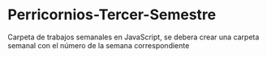 # Perricornios-Tercer-Semestre
Carpeta de trabajos semanales en JavaScript, se debera crear una carpeta semanal con el número de la semana correspondiente

